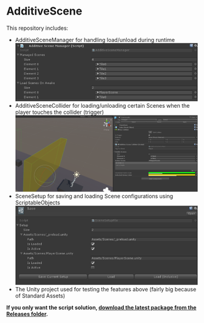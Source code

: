 # AdditiveScene

This repository includes:
* AdditiveSceneManager for handling load/unload during runtime
![AdditiveSceneManager](https://github.com/sampaiodias/AdditiveScene/blob/master/Screenshots/Manager.png?raw=true)
* AdditiveSceneCollider for loading/unloading certain Scenes when the player touches the collider (trigger)
![AdditiveSceneCollider](https://github.com/sampaiodias/AdditiveScene/blob/master/Screenshots/AdditiveSceneCollider.png?raw=true)
* SceneSetup for saving and loading Scene configurations using ScriptableObjects
![SceneSetup](https://github.com/sampaiodias/AdditiveScene/blob/master/Screenshots/SceneSetup.png?raw=true)
* The Unity project used for testing the features above (fairly big because of Standard Assets)

**If you only want the script solution, [download the latest package from the Releases folder](https://github.com/sampaiodias/AdditiveScene/tree/master/Releases).**
